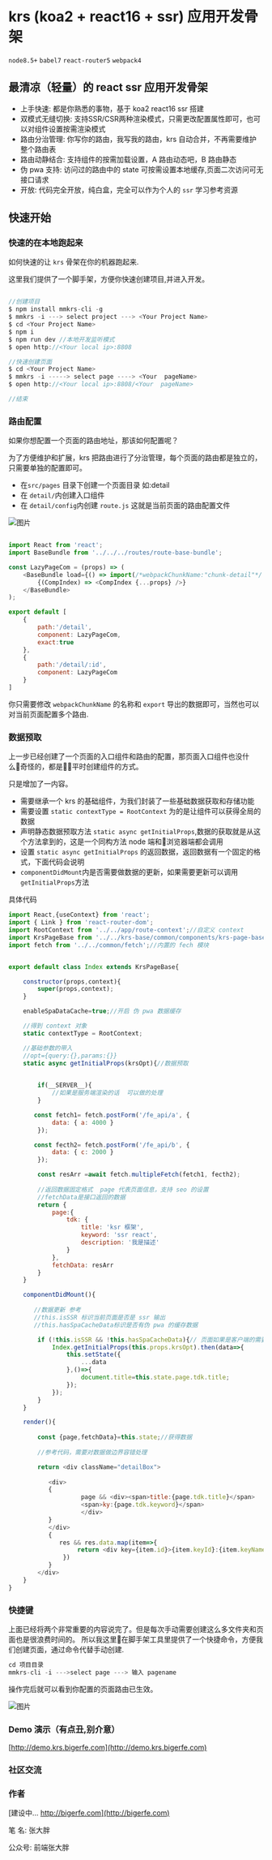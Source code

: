 # krs (koa2 + react16 + ssr) 应用开发骨架

`node8.5+` `babel7` `react-router5` `webpack4`

## 最清凉（轻量）的 react ssr 应用开发骨架 

* 上手快速: 都是你熟悉的事物，基于 koa2 react16 ssr 搭建
* 双模式无缝切换: 支持SSR/CSR两种渲染模式，只需更改配置属性即可，也可以对组件设置按需渲染模式
* 路由分治管理: 你写你的路由，我写我的路由，krs 自动合并，不再需要维护整个路由表
* 路由动静结合: 支持组件的按需加载设置，A 路由动态吧，B 路由静态
* 伪 pwa 支持: 访问过的路由中的 state 可按需设置本地缓存,页面二次访问可无接口请求
* 开放: 代码完全开放，纯白盒，完全可以作为个人的 `ssr` 学习参考资源

## 快速开始

### 快速的在本地跑起来

如何快速的让 `krs` 骨架在你的机器跑起来.

这里我们提供了一个脚手架，方便你快速创建项目,并进入开发。

```javascript

//创建项目
$ npm install mmkrs-cli -g
$ mmkrs -i ---> select project ---> <Your Project Name>
$ cd <Your Project Name>
$ npm i
$ npm run dev //本地开发监听模式
$ open http://<Your local ip>:8808

//快速创建页面
$ cd <Your Project Name>
$ mmkrs -i -----> select page ----> <Your  pageName>
$ open http://<Your local ip>:8808/<Your  pageName>

//结束
```

### 路由配置

如果你想配置一个页面的路由地址，那该如何配置呢？

为了方便维护和扩展，krs 把路由进行了分治管理，每个页面的路由都是独立的，只需要单独的配置即可。

* 在`src/pages` 目录下创建一个页面目录 如:detail
* 在 `detail/`内创建入口组件
* 在 `detail/config`内创建 `route.js` 这就是当前页面的路由配置文件


![图片](https://github.com/Bigerfe/koa-react-ssr/blob/v1/docs/imgs/krs-router-c.png?raw=true)


```javascript

import React from 'react';
import BaseBundle from '../../../routes/route-base-bundle';

const LazyPageCom = (props) => (
    <BaseBundle load={() => import(/*webpackChunkName:"chunk-detail"*/'../index')}>
        {(CompIndex) => <CompIndex {...props} />}
    </BaseBundle>
);

export default [
    {
        path:'/detail',
        component: LazyPageCom,
        exact:true
    },
    {
        path:'/detail/:id',
        component: LazyPageCom
    }
]

```

你只需要修改 `webpackChunkName` 的名称和 `export` 导出的数据即可，当然也可以对当前页面配置多个路由.

### 数据预取

上一步已经创建了一个页面的入口组件和路由的配置，那页面入口组件也没什么奇怪的，都是平时创建组件的方式。

只是增加了一内容。

* 需要继承一个 krs 的基础组件，为我们封装了一些基础数据获取和存储功能
* 需要设置 `static contextType = RootContext` 为的是让组件可以获得全局的数据
* 声明静态数据预取方法 `static async getInitialProps`,数据的获取就是从这个方法拿到的，这是一个同构方法 node 端和浏览器端都会调用
* 设置 `static async getInitialProps` 的返回数据，返回数据有一个固定的格式，下面代码会说明
* `componentDidMount`内是否需要做数据的更新，如果需要更新可以调用`getInitialProps`方法

具体代码

```javascript
import React,{useContext} from 'react';
import { Link } from 'react-router-dom';
import RootContext from '../../app/route-context';//自定义 context
import KrsPageBase from '../../krs-base/common/components/krs-page-base';//基础组件 页面组件都需要继承
import fetch from '../../common/fetch';//内置的 fech 模块


export default class Index extends KrsPageBase{

    constructor(props,context){
        super(props,context);
    }

    enableSpaDataCache=true;//开启 伪 pwa 数据缓存 

    //得到 context 对象
    static contextType = RootContext;

    //基础参数的带入
    //opt={query:{},params:{}}  
    static async getInitialProps(krsOpt){//数据预取
        

        if(__SERVER__){
            //如果是服务端渲染的话  可以做的处理
        }

       const fetch1= fetch.postForm('/fe_api/a', {
            data: { a: 4000 }
        });

       const fecth2= fetch.postForm('/fe_api/b', {
            data: { c: 2000 }
        });

        const resArr =await fetch.multipleFetch(fetch1, fecth2);
       
        //返回数据固定格式  page 代表页面信息，支持 seo 的设置
        //fetchData是接口返回的数据 
        return {
            page:{
                tdk: {
                    title: 'ksr 框架',
                    keyword: 'ssr react',
                    description: '我是描述'
                }
            },
            fetchData: resArr
        } 
    }

    componentDidMount(){
       
       //数据更新 参考
       //this.isSSR 标识当前页面是否是 ssr 输出
       //this.hasSpaCacheData标识是否有伪 pwa 的缓存数据

        if (!this.isSSR && !this.hasSpaCacheData){// 页面如果是客户端的需要重新获取数据
            Index.getInitialProps(this.props.krsOpt).then(data=>{
                this.setState({
                    ...data
                },()=>{
                    document.title=this.state.page.tdk.title;
                });
            });
        }
    }

    render(){
     
        const {page,fetchData}=this.state;//获得数据
     
        //参考代码，需要对数据做边界容错处理

        return <div className="detailBox">
          
           <div>
           {
                    page && <div><span>title:{page.tdk.title}</span>
                    <span>ky:{page.tdk.keyword}</span>
                    </div> 
           }
           </div>
           {
              res && res.data.map(item=>{
                   return <div key={item.id}>{item.keyId}:{item.keyName}---{item.setContent}</div>
               })
           }
        </div>
    }
}


```


### 快捷键

上面已经将两个非常重要的内容说完了。但是每次手动需要创建这么多文件夹和页面也是很浪费时间的。
所以我这里在脚手架工具里提供了一个快捷命令，方便我们创建页面，通过命令代替手动创建.

```javascript
cd 项目目录
mmkrs-cli -i --->select page ---> 输入 pagename

```
操作完后就可以看到你配置的页面路由已生效。

![图片](https://github.com/Bigerfe/koa-react-ssr/blob/v1/docs/imgs/krs-page-show.jpg?raw=true)

### Demo 演示（有点丑,别介意）

[http://demo.krs.bigerfe.com](http://demo.krs.bigerfe.com)

### 社区交流



### 作者

[建设中... http://bigerfe.com](http://bigerfe.com)

笔  名: 张大胖 

公众号: 前端张大胖

